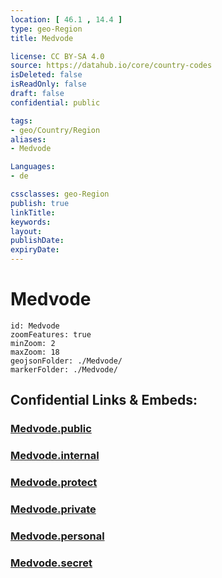 ```yaml
---
location: [ 46.1 , 14.4 ] 
type: geo-Region
title: Medvode

license: CC BY-SA 4.0
source: https://datahub.io/core/country-codes
isDeleted: false
isReadOnly: false
draft: false
confidential: public

tags:
- geo/Country/Region
aliases:
- Medvode

Languages:
- de

cssclasses: geo-Region
publish: true
linkTitle: 
keywords: 
layout: 
publishDate: 
expiryDate: 
---
```


# Medvode

```leaflet
id: Medvode
zoomFeatures: true 
minZoom: 2 
maxZoom: 18
geojsonFolder: ./Medvode/
markerFolder: ./Medvode/
```


## Confidential Links & Embeds: 

### [Medvode.public](/_public/\Earth\Continent\Europe\Europe~Central\Slovenia\Regions~Slovenia\Osrednje_slovenska\counties~OsrednjeslovenskaMedvode.public.md) 

### [Medvode.internal](/_internal/\Earth\Continent\Europe\Europe~Central\Slovenia\Regions~Slovenia\Osrednje_slovenska\counties~OsrednjeslovenskaMedvode.internal.md) 

### [Medvode.protect](/_protect/\Earth\Continent\Europe\Europe~Central\Slovenia\Regions~Slovenia\Osrednje_slovenska\counties~OsrednjeslovenskaMedvode.protect.md) 

### [Medvode.private](/_private/\Earth\Continent\Europe\Europe~Central\Slovenia\Regions~Slovenia\Osrednje_slovenska\counties~OsrednjeslovenskaMedvode.private.md) 

### [Medvode.personal](/_personal/\Earth\Continent\Europe\Europe~Central\Slovenia\Regions~Slovenia\Osrednje_slovenska\counties~OsrednjeslovenskaMedvode.personal.md) 

### [Medvode.secret](/_secret/\Earth\Continent\Europe\Europe~Central\Slovenia\Regions~Slovenia\Osrednje_slovenska\counties~OsrednjeslovenskaMedvode.secret.md)

